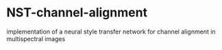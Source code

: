 # NST-channel-alignment
implementation of a neural style transfer network for channel alignment in multispectral images
